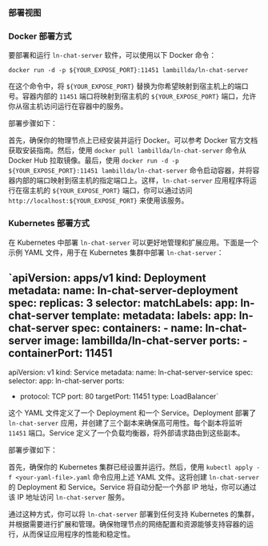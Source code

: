 ### 部署视图

### Docker 部署方式

要部署和运行 `ln-chat-server` 软件，可以使用以下 Docker 命令：

`docker run -d -p ${YOUR_EXPOSE_PORT}:11451 lambillda/ln-chat-server`

在这个命令中，将 `${YOUR_EXPOSE_PORT}` 替换为你希望映射到宿主机上的端口号。容器内部的 `11451` 端口将映射到宿主机的 `${YOUR_EXPOSE_PORT}` 端口，允许你从宿主机访问运行在容器中的服务。

部署步骤如下：

首先，确保你的物理节点上已经安装并运行 Docker。可以参考 Docker 官方文档获取安装指南。然后，使用 `docker pull lambillda/ln-chat-server` 命令从 Docker Hub 拉取镜像。最后，使用 `docker run -d -p ${YOUR_EXPOSE_PORT}:11451 lambillda/ln-chat-server` 命令启动容器，并将容器内部的端口映射到宿主机的指定端口上。这样，`ln-chat-server` 应用程序将运行在宿主机的 `${YOUR_EXPOSE_PORT}` 端口，你可以通过访问 `http://localhost:${YOUR_EXPOSE_PORT}` 来使用该服务。

### Kubernetes 部署方式

在 Kubernetes 中部署 `ln-chat-server` 可以更好地管理和扩展应用。下面是一个示例 YAML 文件，用于在 Kubernetes 集群中部署 `ln-chat-server`：

`apiVersion: apps/v1
kind: Deployment
metadata:
  name: ln-chat-server-deployment
spec:
  replicas: 3
  selector:
    matchLabels:
      app: ln-chat-server
  template:
    metadata:
      labels:
        app: ln-chat-server
    spec:
      containers:
      - name: ln-chat-server
        image: lambillda/ln-chat-server
        ports:
        - containerPort: 11451
---
apiVersion: v1
kind: Service
metadata:
  name: ln-chat-server-service
spec:
  selector:
    app: ln-chat-server
  ports:
  - protocol: TCP
    port: 80
    targetPort: 11451
  type: LoadBalancer`

这个 YAML 文件定义了一个 Deployment 和一个 Service。Deployment 部署了 `ln-chat-server` 应用，并创建了三个副本来确保高可用性。每个副本将监听 `11451` 端口。Service 定义了一个负载均衡器，将外部请求路由到这些副本。

部署步骤如下：

首先，确保你的 Kubernetes 集群已经设置并运行。然后，使用 `kubectl apply -f <your-yaml-file>.yaml` 命令应用上述 YAML 文件。这将创建 `ln-chat-server` 的 Deployment 和 Service。Service 将自动分配一个外部 IP 地址，你可以通过该 IP 地址访问 `ln-chat-server` 服务。

通过这种方式，你可以将 `ln-chat-server` 部署到任何支持 Kubernetes 的集群，并根据需要进行扩展和管理。确保物理节点的网络配置和资源能够支持容器的运行，从而保证应用程序的性能和稳定性。
